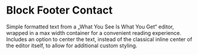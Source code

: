 # Block Footer Contact

Simple formatted text from a „What You See Is What You Get“ editor, wrapped in a max width container for a convenient reading experience. Includes an option to center the text, instead of the classical inline center of the editor itself, to allow for additional custom styling.

